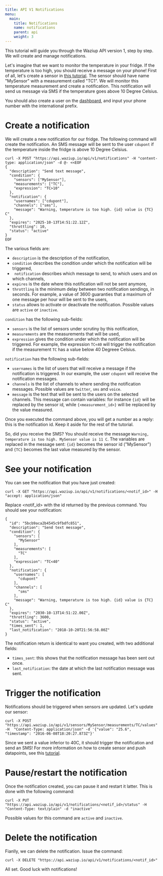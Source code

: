 ```yaml
---
title: API V1 Notifications
menu:
  main:
    title: Notifications
    name: notifications
    parent: api
    weight: 3
---
```


This tutorial will guide you through the Waziup API version 1, step by step.
We will create and manage notifications.

Let's imagine that we want to monitor the temperature in your fridge.
If the temperature is too high, you should receive a message on your phone!
First of all, let's create a sensor in [this tutorial](../sensor_management).
The sensor should have name "MySensor" with a measurement called "TC1".
We will monitor this temperature measurement and create a notification.
This notification will send us message via SMS if the temperature goes above 10 Degree Celsius.

You should also create a user on the [dashboard](https://dashboard.waziup.io), and input your phone number with the international prefix.

Create a notification
=====================

We will create a new notification for our fridge.
The following command will create the notification. An SMS message will be sent to the user `cdupont` if the temperature inside the fridge is above 10 Degree Celsius.
```
curl -X POST "https://api.waziup.io/api/v1/notifications" -H "content-type: application/json" -d @- <<EOF 
{
  "description": "Send text message",
  "condition": {
    "sensors": ["MySensor"],
    "measurements": ["TC"],
    "expression": "TC>10"
  },
  "notification": {
    "usernames": ["cdupont"],
    "channels": ["sms"],
    "message": "Warning, temperature is too high. {id} value is {TC} C"
  },
  "expires": "2025-10-13T14:51:22.12Z",
  "throttling": 10,
  "status": "active"
}
EOF
```

The various fields are:

- `description` is the description of the notification,
- `condition` describes the condition under which the notification will be triggered,
- ` notification` describes which message to send, to which users and on which channels,
- `expires` is the date where this notification will not be sent anymore,
- `throttling` is the minimum delay between two notification sendings, in seconds. For example, a value of 3600 guaranties that a maximum of one message per hour will be sent to the users,
- `status` allows to activate or deactivate the notification. Possible values are `active` or `inactive`.

`condition` has the following sub-fields:

- `sensors` is the list of sensors under scrutiny by this notification,
- `measurements` are the measurements that will be used,
- `expression` gives the condition under which the notification will be triggered. For example, the expression `TC<40` will trigger the notification if the measurement `TC` has a value below 40 Degreee Celsius.

`notification` has the following sub-fields:

- `usernames` is the list of users that will receive a message if the notification is triggered. In our example, the user `cdupont` will receive the notification messages.
- `channels` is the list of channels to where sending the notification messages. Possible values are `twitter`, `sms` and `voice`.
- `message` is the text that will be sent to the users on the selected channels.
This message can contain variables: for instance `{id}` will be replaced by the sensor id, while `{<measurement_id>}` will be replaced by the value measured.

Once you executed the command above, you will get a number as a reply: this is the notification id.
Keep it aside for the rest of the tutorial.

So, did you receive the SMS? You should receive the message `Warning, temperature is too high. MySensor value is 11 C`.
The variables are replaced in the message sent: `{id}` becomes the sensor id ("MySensor") and `{TC}` becomes the last value measured by the sensor.

See your notification
=====================

You can see the notification that you have just created:
```
curl -X GET "https://api.waziup.io/api/v1/notifications/<notif_id>" -H  "accept: application/json"
```
Replace <notif_id> with the id returned by the previous command. You should see your notification:
```
{
  "id": "5bcb9aca2b4545c9fbdfc851",
  "description": "Send text message",
  "condition": {
    "sensors": [
      "MySensor"
    ],
    "measurements": [
      "TC"
    ],
    "expression": "TC<40"
  },
  "notification": {
    "usernames": [
      "cdupont"
    ],
    "channels": [
      "sms"
    ],
    "message": "Warning, temperature is too high. {id} value is {TC} C"
  },
  "expires": "2030-10-13T14:51:22.00Z",
  "throttling": 3600,
  "status": "active",
  "times_sent": 1,
  "last_notification": "2018-10-20T21:56:58.00Z"
}
```

The notification return is identical to want you created, with two additional fields:

- `times_sent`: this shows that the notification message has been sent out once.
- `last_notification`: the date at which the last notification message was sent.

Trigger the notification
========================

Notifications should be triggered when sensors are updated. Let's update our sensor:
```
curl -X POST "https://api.waziup.io/api/v1/sensors/MySensor/measurements/TC/values" -H  "Content-Type: application/json" -d '{"value": "25.6", "timestamp": "2016-06-08T18:20:27.873Z"}'
```
Since we sent a value inferior to 40C, it should trigger the notification and send an SMS!
For more information on how to create sensor and push datapoints, see this [tutorial](../sensor_management).

Pause/restart the notification
==============================

Once the notification created, you can pause it and restart it latter.
This is done with the following command:
```
curl -X PUT "https://api.waziup.io/api/v1/notifications/<notif_id>/status" -H  "Content-Type: text/plain" -d "inactive"
```
Possible values for this command are `active` and `inactive`.

Delete the notification
=======================

Fianlly, we can delete the notification. Issue the command:
```
curl -X DELETE "https://api.waziup.io/api/v1/notifications/<notif_id>"
```

All set. Good luck with notifications!
